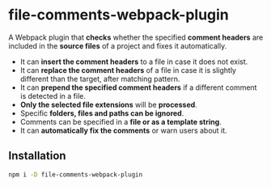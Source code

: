 # file-comments-webpack-plugin

A Webpack plugin that  **checks**  whether the specified **comment headers**  are included in the  **source files**  of a project and fixes it automatically.

- It can  **insert the comment headers**  to a file in case it does not exist.
- It can  **replace the comment headers**  of a file in case it is slightly different than the target, after matching pattern.
-  It can **prepend the specified comment headers** if a different comment is detected in a file.
-  **Only the selected file extensions**  will be  **processed**.
-  Specific  **folders, files and paths can be ignored**.
-  Comments can be specified in a **file or as a template string**.
- It can **automatically fix the comments** or warn users about it.

## Installation
```bash
npm i -D file-comments-webpack-plugin
```
